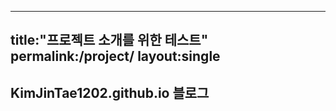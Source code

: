 
---
title:"프로젝트 소개를 위한 테스트"
permalink:/project/
layout:single
---

## KimJinTae1202.github.io 블로그

